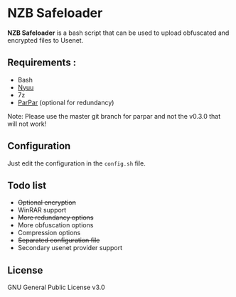 
# NZB Safeloader

**NZB Safeloader** is a bash script that can be used to upload obfuscated and encrypted files to Usenet.

## Requirements :
- Bash
- [Nyuu](https://github.com/animetosho/Nyuu)
- 7z
- [ParPar](https://github.com/animetosho/ParPar) (optional for redundancy)

Note: Please use the master git branch for parpar and not the v0.3.0 that will not work!

## Configuration
Just edit the configuration in the `config.sh` file.

## Todo list
- ~~Optional encryption~~
- WinRAR support
- ~~More redundancy options~~
- More obfuscation options
- Compression options
- ~~Separated configuration file~~
- Secondary usenet provider support

## License
GNU General Public License v3.0
